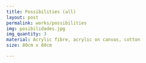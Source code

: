 ```yaml
---
title: Possibilities (all)
layout: post
permalink: works/possibilities
img: posibilidades.jpg
img_quantity: 3
material: Acrylic fibre, acrylic on canvas, cotton
size: 80cm x 80cm

---
```


